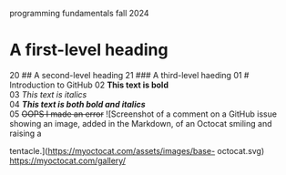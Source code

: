 programming fundamentals fall 2024
# A first-level heading
20 ## A second-level heading
21 ### A third-level haeding 
01 # Introduction to GitHub
02 **This text is bold**\
03 *This text is italics*\
04 ***This text is both bold and italics***\
05 ~~OOPS I made an error~~
![Screenshot of a comment on a GitHub issue showing an
image, added in the Markdown, of an Octocat smiling and
raising a

tentacle.](https://myoctocat.com/assets/images/base-
octocat.svg)
https://myoctocat.com/gallery/
